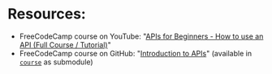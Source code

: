 # Resources:

+ FreeCodeCamp course on YouTube: "[APIs for Beginners - How to use an API (Full Course / Tutorial)](https://www.youtube.com/watch?v=GZvSYJDk-us)"
+ FreeCodeCamp course on GitHub: "[Introduction to APIs](https://github.com/craigsdennis/intro-to-apis-course)" (available in [`course`](course) as submodule)
